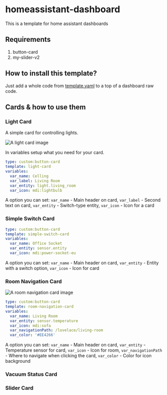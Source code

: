 # homeassistant-dashboard
This is a template for home assistant dashboards

## Requirements
1. button-card
2. my-slider-v2

## How to install this template?
Just add a whole code from [template.yaml](https://raw.githubusercontent.com/ozeppo/homeassistant-dashboard/main/template.yaml) to a top of a dashboard raw code.

## Cards & how to use them

### Light Card
A simple card for controlling lights.

![A light card image](https://i.imgur.com/9Spio42.png)

In variables setup what you need for your card.

```yaml
type: custom:button-card
template: light-card
variables:
  var_name: Celling
  var_label: Living Room
  var_entity: light.living_room
  var_icon: mdi:lightbulb
```

A option you can set:
```var_name``` - Main header on card,
```var_label``` - Second text on card,
```var_entity``` - Switch-type entity,
```var_icon``` - Icon for a card

### Simple Switch Card

```yaml
type: custom:button-card
template: simple-switch-card
variables:
  var_name: Office Socket
  var_entity: sensor.entity
  var_icon: mdi:power-socket-eu
```

A option you can set:
```var_name``` - Main header on card,
```var_entity``` - Entity with a switch option,
```var_icon``` - Icon for card

### Room Navigation Card
![A room navigation card image](https://i.imgur.com/GxmT4mV.png)

```yaml
type: custom:button-card
template: room-navigation-card
variables:
  var_name: Living Room
  var_entity: sensor.temperature
  var_icon: mdi:sofa
  var_navigationPath: /lovelace/living-room
  var_color: '#EE4266'
```

A option you can set:
```var_name``` - Main header on card,
```var_entity``` - Temperature sensor for card,
```var_icon``` - Icon for room,
```var_navigationPath``` - Where to navigate when clicking the card,
```var_color``` - Color for icon background

### Vacuum Status Card

### Slider Card
